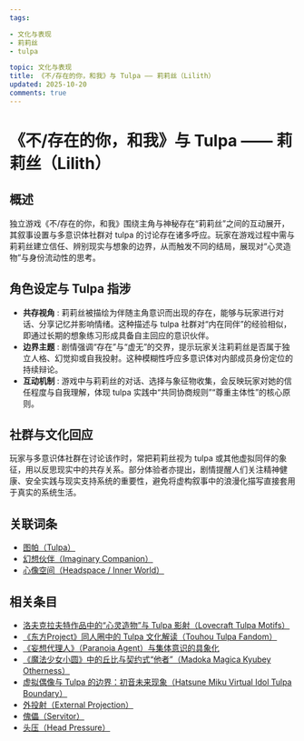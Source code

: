 ```yaml
---
tags:

- 文化与表现
- 莉莉丝
- tulpa

topic: 文化与表现
title: 《不/存在的你，和我》与 Tulpa —— 莉莉丝（Lilith）
updated: 2025-10-20
comments: true
---
```


# 《不/存在的你，和我》与 Tulpa —— 莉莉丝（Lilith）

## 概述

独立游戏《不/存在的你，和我》围绕主角与神秘存在“莉莉丝”之间的互动展开，其叙事设置与多意识体社群对 tulpa 的讨论存在诸多呼应。玩家在游戏过程中需与莉莉丝建立信任、辨别现实与想象的边界，从而触发不同的结局，展现对“心灵造物”与身份流动性的思考。

## 角色设定与 Tulpa 指涉

- **共存视角** : 莉莉丝被描绘为伴随主角意识而出现的存在，能够与玩家进行对话、分享记忆并影响情绪。这种描述与 tulpa 社群对“内在同伴”的经验相似，即通过长期的想象练习形成具备自主回应的意识伙伴。
- **边界主题** : 剧情强调“存在”与“虚无”的交界，提示玩家关注莉莉丝是否属于独立人格、幻觉抑或自我投射。这种模糊性呼应多意识体对内部成员身份定位的持续辩论。
- **互动机制** : 游戏中与莉莉丝的对话、选择与象征物收集，会反映玩家对她的信任程度与自我理解，体现 tulpa 实践中“共同协商规则”“尊重主体性”的核心原则。

## 社群与文化回应

玩家与多意识体社群在讨论该作时，常把莉莉丝视为 tulpa 或其他虚拟同伴的象征，用以反思现实中的共存关系。部分体验者亦提出，剧情提醒人们关注精神健康、安全实践与现实支持系统的重要性，避免将虚构叙事中的浪漫化描写直接套用于真实的系统生活。

## 关联词条

- [图帕（Tulpa）](Tulpa.md)
- [幻想伙伴（Imaginary Companion）](Imaginary-Companion.md)
- [心像空间（Headspace / Inner World）](Headspace-Inner-World.md)

## 相关条目

- [洛夫克拉夫特作品中的“心灵造物”与 Tulpa 影射（Lovecraft Tulpa Motifs）](Lovecraft-Tulpa-Motifs.md)
- [《东方Project》同人圈中的 Tulpa 文化解读（Touhou Tulpa Fandom）](Touhou-Tulpa-Fandom.md)
- [《妄想代理人》（Paranoia Agent）与集体意识的具象化](Paranoia-Agent-Collective-Consciousness.md)
- [《魔法少女小圆》中的丘比与契约式“他者”（Madoka Magica Kyubey Otherness）](Madoka-Magica-Kyubey-Otherness.md)
- [虚拟偶像与 Tulpa 的边界：初音未来现象（Hatsune Miku Virtual Idol Tulpa Boundary）](Hatsune-Miku-Virtual-Idol-Tulpa-Boundary.md)
- [外投射（External Projection）](External-Projection.md)
- [傀儡（Servitor）](Servitor.md)
- [头压（Head Pressure）](Head-Pressure.md)
